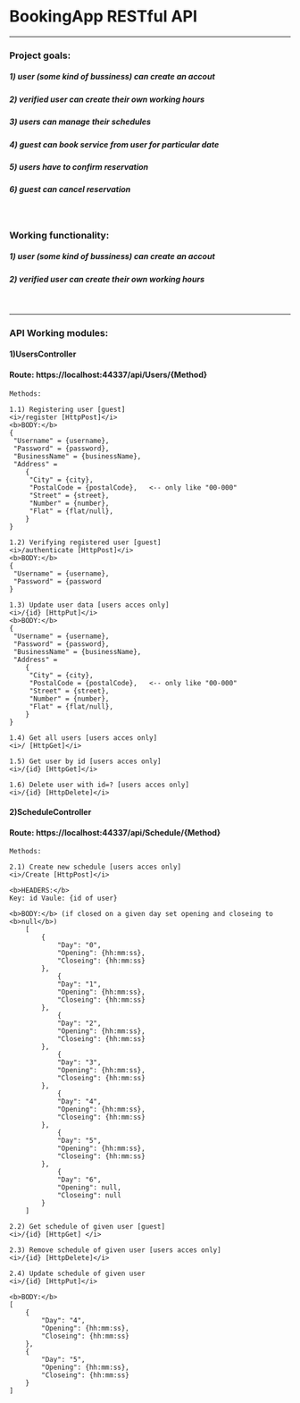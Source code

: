 <h1>BookingApp RESTful API</h1>
<hr>
<h3>Project goals:</h3>
	<h5>1) user (some kind of bussiness) can create an accout</h5>
	<h5>2) verified user can create their own working hours</h5>
	<h5>3) users can manage their schedules</h5>
	<h5>4) guest can book service from user for particular date</h5>
	<h5>5) users have to confirm reservation</h5>
	<h5>6) guest can cancel reservation</h5>
<br>
<h3>Working functionality:</h3>
	<h5>1) user (some kind of bussiness) can create an accout</h5>
	<h5>2) verified user can create their own working hours</h5>
<br>
<hr>

<h3>API Working modules: </h3>

<h4>1)UsersController</h4>
<h4>Route: https://localhost:44337/api/Users/{Method}</h4>

	Methods:

	1.1) Registering user [guest]
	<i>/register [HttpPost]</i>
	<b>BODY:</b>
	{
	 "Username" = {username},
	 "Password" = {password},
	 "BusinessName" = {businessName},
	 "Address" = 
		{
		 "City" = {city},
		 "PostalCode = {postalCode},   <-- only like "00-000"
		 "Street" = {street},
		 "Number" = {number},
		 "Flat" = {flat/null},
		}
	}

	1.2) Verifying registered user [guest]
	<i>/authenticate [HttpPost]</i>
	<b>BODY:</b>
	{
	 "Username" = {username},
	 "Password" = {password
	}

	1.3) Update user data [users acces only]
	<i>/{id} [HttpPut]</i>
	<b>BODY:</b>
	{
	 "Username" = {username},
	 "Password" = {password},
	 "BusinessName" = {businessName},
	 "Address" = 
		{
		 "City" = {city},
		 "PostalCode = {postalCode},   <-- only like "00-000"
		 "Street" = {street},
		 "Number" = {number},
		 "Flat" = {flat/null},
		}
	}	

	1.4) Get all users [users acces only]
	<i>/ [HttpGet]</i>

	1.5) Get user by id [users acces only]
	<i>/{id} [HttpGet]</i>

	1.6) Delete user with id=? [users acces only]
	<i>/{id} [HttpDelete]</i>

	
<h4>2)ScheduleController</h4>
<h4>Route: https://localhost:44337/api/Schedule/{Method}</h4>

	Methods:

	2.1) Create new schedule [users acces only]
	<i>/Create [HttpPost]</i> 
	
	<b>HEADERS:</b>
	Key: id Vaule: {id of user}

	<b>BODY:</b> (if closed on a given day set opening and closeing to <b>null</b>)
		[
			{
				"Day": "0",
				"Opening": {hh:mm:ss},
				"Closeing": {hh:mm:ss}
			},
				{
				"Day": "1",
				"Opening": {hh:mm:ss},
				"Closeing": {hh:mm:ss}
			},
				{
				"Day": "2",
				"Opening": {hh:mm:ss},
				"Closeing": {hh:mm:ss}
			},
				{
				"Day": "3",
				"Opening": {hh:mm:ss},
				"Closeing": {hh:mm:ss}
			},
				{
				"Day": "4",
				"Opening": {hh:mm:ss},
				"Closeing": {hh:mm:ss}
			},
				{
				"Day": "5",
				"Opening": {hh:mm:ss},
				"Closeing": {hh:mm:ss}
			},
				{
				"Day": "6",
				"Opening": null,
				"Closeing": null
			}
		]

	2.2) Get schedule of given user [guest]
	<i>/{id} [HttpGet] </i>

	2.3) Remove schedule of given user [users acces only]
	<i>/{id} [HttpDelete]</i>

	2.4) Update schedule of given user
	<i>/{id} [HttpPut]</i>

	<b>BODY:</b>
	[
		{
			"Day": "4",
			"Opening": {hh:mm:ss},
			"Closeing": {hh:mm:ss}
		},
		{
			"Day": "5",
			"Opening": {hh:mm:ss},
			"Closeing": {hh:mm:ss}
		}
	]
	
